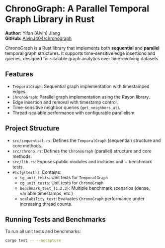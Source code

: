 # ChronoGraph: A Parallel Temporal Graph Library in Rust

**Author:** Yifan (Alvin) Jiang  
**GitHub:** [AlvinJ404/chronograph](https://github.com/AlvinJ404/chronograph)

ChronoGraph is a Rust library that implements both **sequential** and **parallel** temporal graph structures. It supports time-sensitive edge insertions and queries, designed for scalable graph analytics over time-evolving datasets.

## Features

- `TemporalGraph`: Sequential graph implementation with timestamped edges.
- `ChronoGraph`: Parallel graph implementation using the Rayon library.
- Edge insertion and removal with timestamp control.
- Time-sensitive neighbor queries (`get_neighbors_at`).
- Thread-scalable performance with configurable parallelism.

## Project Structure

- `src/sequential.rs`: Defines the `TemporalGraph` (sequential) structure and core methods.
- `src/chrono.rs`: Defines the `ChronoGraph` (parallel) structure and core methods.
- `src/lib.rs`: Exposes public modules and includes unit + benchmark tests.
- `#[cfg(test)]`: Contains:
  - `tg_unit_tests`: Unit tests for `TemporalGraph`
  - `cg_unit_tests`: Unit tests for `ChronoGraph`
  - `benchmark_test_{1,2,3}`: Multiple benchmark scenarios (dense, variable timestamps, etc.)
  - `scalability_test`: Evaluates `ChronoGraph` performance under increasing thread counts.

## Running Tests and Benchmarks

To run all unit tests and benchmarks:

```bash
cargo test -- --nocapture
